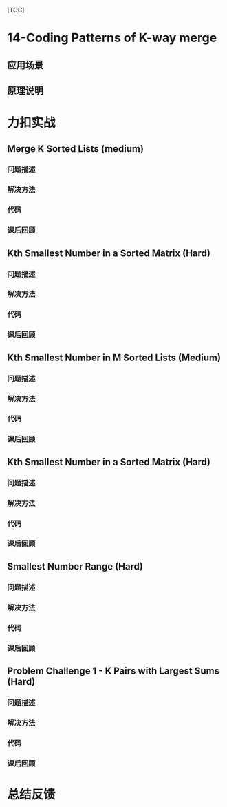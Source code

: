 [TOC]

# 14-Coding Patterns of K-way merge

## 应用场景

## 原理说明

# 力扣实战

## Merge K Sorted Lists (medium)

### 问题描述

### 解决方法

### 代码

### 课后回顾

## Kth Smallest Number in a Sorted Matrix (Hard)

### 问题描述

### 解决方法

### 代码

### 课后回顾

## Kth Smallest Number in M Sorted Lists (Medium)

### 问题描述

### 解决方法

### 代码

### 课后回顾

## Kth Smallest Number in a Sorted Matrix (Hard)

### 问题描述

### 解决方法

### 代码

### 课后回顾

## Smallest Number Range (Hard)

### 问题描述

### 解决方法

### 代码

### 课后回顾

## Problem Challenge 1 - K Pairs with Largest Sums (Hard)

### 问题描述

### 解决方法

### 代码

### 课后回顾

# 总结反馈


